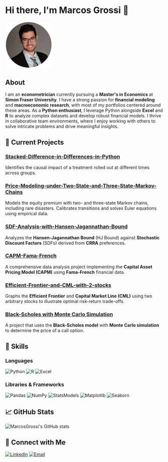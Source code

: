 # Hi there, I'm Marcos Grossi 👋

<img src="https://github.com/MarcosGrossi/MarcosGrossi/blob/main/my_picture_circular.png?raw=true" alt="Profile Picture" width="150"/>

## About

I am an **econometrician** currently pursuing a **Master's in Economics** at **Simon Fraser University**. I have a strong passion for **financial modeling** and **macroeconomic research**, with most of my portfolios centered around these areas. As a **Python enthusiast**, I leverage Python alongside **Excel** and **R** to analyze complex datasets and develop robust financial models. I thrive in collaborative team environments, where I enjoy working with others to solve intricate problems and drive meaningful insights.

## 🔭 Current Projects

### [Stacked-Difference-in-Differences-in-Python](https://github.com/MarcosGrossi/Stacked-Difference-in-Differences)
Identifies the causal impact of a treatment rolled out at different times across groups.

### [Price-Modeling-under-Two-State-and-Three-State-Markov-Chains](https://github.com/MarcosGrossi/Price-Modeling-under-Two-State-and-Three-State-Markov-Chains)
Models the equity premium with two- and three-state Markov chains, including rare disasters. Calibrates transitions and solves Euler equations using empirical data.

### [SDF-Analysis-with-Hansen-Jagannathan-Bound](https://github.com/MarcosGrossi/SDF-Analysis-with-Hansen-Jagannathan-Bound)
Analyzes the **Hansen-Jagannathan Bound** (HJ Bound) against **Stochastic Discount Factors** (SDFs) derived from **CRRA** preferences. 

### [CAPM-Fama-French](https://github.com/MarcosGrossi/CAPM-Fama-French)
A comprehensive data analysis project implementing the **Capital Asset Pricing Model (CAPM)** using **Fama-French** financial data. 

### [Efficient-Frontier-and-CML-with-2-stocks](https://github.com/MarcosGrossi/Efficient-Frontier-and-CML-with-2-stocks)
Graphs the **Efficient Frontier** and **Capital Market Line (CML)** using two arbitrary stocks to illustrate optimal risk-return trade-offs.

### [Black-Scholes with Monte Carlo Simulation](https://github.com/MarcosGrossi/Black-Scholes-with-Monte-Carlo-Simulation)
A project that uses the **Black-Scholes model** with **Monte Carlo simulation** to determine the price of a call option.


## 🌱 Skills

### Languages
![Python](https://img.shields.io/badge/Python-3776AB?style=for-the-badge&logo=python&logoColor=white)
![R](https://img.shields.io/badge/R-276DC3?style=for-the-badge&logo=r&logoColor=white)
![Excel](https://img.shields.io/badge/Excel-217346?style=for-the-badge&logo=microsoft-excel&logoColor=white)

### Libraries & Frameworks
![Pandas](https://img.shields.io/badge/Pandas-150458?style=for-the-badge&logo=pandas&logoColor=white)
![NumPy](https://img.shields.io/badge/NumPy-013243?style=for-the-badge&logo=numpy&logoColor=white)
![StatsModels](https://img.shields.io/badge/StatsModels-CC3534?style=for-the-badge&logo=statsmodels&logoColor=white)
![Matplotlib](https://img.shields.io/badge/Matplotlib-61DAFB?style=for-the-badge&logo=matplotlib&logoColor=white)
![Seaborn](https://img.shields.io/badge/Seaborn-2C3E50?style=for-the-badge&logo=seaborn&logoColor=white)

## 📈 GitHub Stats
![MarcosGrossi's GitHub stats](https://github-readme-stats.vercel.app/api?username=MarcosGrossi&show_icons=true&theme=radical)

## 🔗 Connect with Me
[![LinkedIn](https://img.shields.io/badge/LinkedIn-blue?style=for-the-badge&logo=linkedin)](https://www.linkedin.com/in/marcosgrossi/)
[![Email](https://img.shields.io/badge/Email-c14438?style=for-the-badge&logo=gmail&logoColor=white)](mailto:mvy@.sfu.ca)
